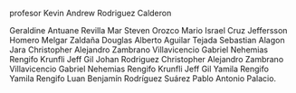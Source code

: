 profesor
Kevin Andrew Rodriguez Calderon

Geraldine Antuane Revilla Mar
Steven Orozco
Mario Israel Cruz
Jeffersson Homero Melgar Zaldaña
Douglas Alberto Aguilar Tejada
Sebastian Alagon Jara
Christopher Alejandro Zambrano Villavicencio
Gabriel Nehemias Rengifo Krunfli
Jeff Gil
Johan Rodriguez
Christopher Alejandro Zambrano Villavicencio
Gabriel Nehemias Rengifo Krunfli
Jeff Gil
Yamila Rengifo
Yamila Rengifo
Luan Benjamín Rodríguez Suárez
Pablo Antonio Palacio.